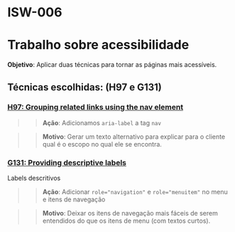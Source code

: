 # ISW-006

# Trabalho sobre acessibilidade

**Objetivo**: Aplicar duas técnicas para tornar as páginas mais acessíveis.

## Técnicas escolhidas: (H97 e G131)
### [H97: Grouping related links using the nav element](http://www.w3.org/TR/WCAG20-TECHS/H97.html) 

>> **Ação**: Adicionamos `aria-label` a tag `nav` 

>> **Motivo**: Gerar um texto alternativo para explicar para o cliente qual é o escopo no qual ele se encontra.

### [G131: Providing descriptive labels](http://www.w3.org/TR/WCAG20-TECHS/G131.html)

Labels descritivos
>> **Ação**: Adicionar `role="navigation"` e `role="menuitem"` no menu e itens de navegação

>> **Motivo**: Deixar os itens de navegação mais fáceis de serem entendidos do que os itens de menu (com textos curtos).
